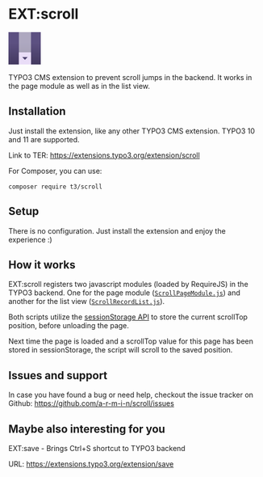# EXT:scroll

<img src="Resources/Public/Icons/Extension.svg" width="64" alt="EXT:scroll extension icon">

TYPO3 CMS extension to prevent scroll jumps in the backend. It works in the page module as well as in the list view.


## Installation

Just install the extension, like any other TYPO3 CMS extension. TYPO3 10 and 11 are supported.

Link to TER: https://extensions.typo3.org/extension/scroll

For Composer, you can use:
```
composer require t3/scroll
```


## Setup

There is no configuration. Just install the extension and enjoy the experience :)


## How it works

EXT:scroll registers two javascript modules (loaded by RequireJS) in the TYPO3 backend. One for the page module ([``ScrollPageModule.js``](./Resources/Public/JavaScript/ScrollPageModule.js))
and another for the list view ([``ScrollRecordList.js``](./Resources/Public/JavaScript/ScrollRecordList.js)).

Both scripts utilize the [sessionStorage API](https://developer.mozilla.org/en-US/docs/Web/API/Window/sessionStorage) 
to store the current scrollTop position, before unloading the page.

Next time the page is loaded and a scrollTop value for this page has been stored in sessionStorage, 
the script will scroll to the saved position.


## Issues and support

In case you have found a bug or need help, checkout the issue tracker on Github:
https://github.com/a-r-m-i-n/scroll/issues


## Maybe also interesting for you

EXT:save - Brings Ctrl+S shortcut to TYPO3 backend

URL: https://extensions.typo3.org/extension/save
